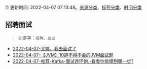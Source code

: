 :alarm_clock: 更新时间: 2022-04-07 07:13:48。[来源分类](../README.md)、[标签分类](../TAGS.md)、[时间分类](../TIMELINE.md)

## 招聘面试


> 关键字：`招聘`、`面试`



- [2022-04-07-尤娜，我去面试了](https://toutiao.io/k/hvukye7) 
- [2022-04-07-【JVM】10道不得不会的JVM面试题](https://toutiao.io/k/t1vquz4) 
- [2022-04-07-推荐-Kafka-面试连环炮,-看看你能撑到哪一步?](https://toutiao.io/k/z30ehzv) 